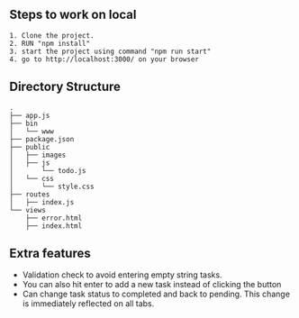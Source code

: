 ## Steps to work on local
```
1. Clone the project.
2. RUN "npm install"
3. start the project using command "npm run start"
4. go to http://localhost:3000/ on your browser
```

## Directory Structure
```
.
├── app.js
├── bin
│   └── www
├── package.json
├── public
│   ├── images
│   ├── js
│       └── todo.js
│   └── css
│       └── style.css
├── routes
│   ├── index.js
└── views
    ├── error.html
    ├── index.html
```

## Extra features
- Validation check to avoid entering empty string tasks.
- You can also hit enter to add a new task instead of clicking the button
- Can change task status to completed and back to pending. This change is immediately reflected on all tabs.